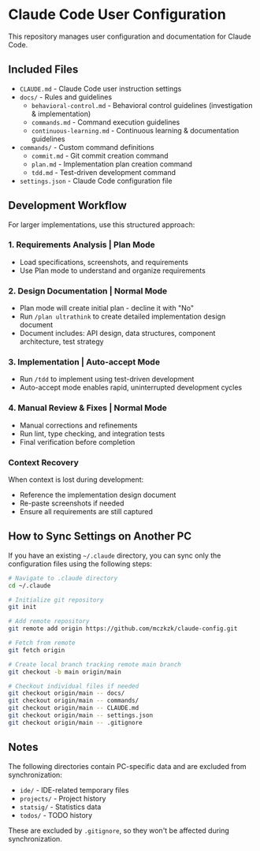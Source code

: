 # Claude Code User Configuration

This repository manages user configuration and documentation for Claude Code.

## Included Files

- `CLAUDE.md` - Claude Code user instruction settings
- `docs/` - Rules and guidelines
  - `behavioral-control.md` - Behavioral control guidelines (investigation & implementation)
  - `commands.md` - Command execution guidelines
  - `continuous-learning.md` - Continuous learning & documentation guidelines
- `commands/` - Custom command definitions
  - `commit.md` - Git commit creation command
  - `plan.md` - Implementation plan creation command
  - `tdd.md` - Test-driven development command
- `settings.json` - Claude Code configuration file

## Development Workflow

For larger implementations, use this structured approach:

### 1. Requirements Analysis | Plan Mode
- Load specifications, screenshots, and requirements
- Use Plan mode to understand and organize requirements

### 2. Design Documentation | Normal Mode  
- Plan mode will create initial plan - decline it with "No"
- Run `/plan ultrathink` to create detailed implementation design document
- Document includes: API design, data structures, component architecture, test strategy

### 3. Implementation | Auto-accept Mode
- Run `/tdd` to implement using test-driven development
- Auto-accept mode enables rapid, uninterrupted development cycles

### 4. Manual Review & Fixes | Normal Mode
- Manual corrections and refinements
- Run lint, type checking, and integration tests
- Final verification before completion

### Context Recovery
When context is lost during development:
- Reference the implementation design document
- Re-paste screenshots if needed
- Ensure all requirements are still captured

## How to Sync Settings on Another PC

If you have an existing `~/.claude` directory, you can sync only the configuration files using the following steps:

```bash
# Navigate to .claude directory
cd ~/.claude

# Initialize git repository
git init

# Add remote repository
git remote add origin https://github.com/mczkzk/claude-config.git

# Fetch from remote
git fetch origin

# Create local branch tracking remote main branch
git checkout -b main origin/main

# Checkout individual files if needed
git checkout origin/main -- docs/
git checkout origin/main -- commands/
git checkout origin/main -- CLAUDE.md
git checkout origin/main -- settings.json
git checkout origin/main -- .gitignore
```

## Notes

The following directories contain PC-specific data and are excluded from synchronization:
- `ide/` - IDE-related temporary files
- `projects/` - Project history
- `statsig/` - Statistics data
- `todos/` - TODO history

These are excluded by `.gitignore`, so they won't be affected during synchronization.